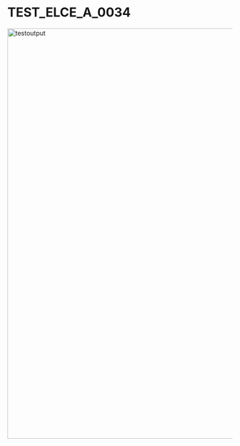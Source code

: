 # TEST_ELCE_A_0034
<img width="920" alt="testoutput" src="https://github.com/user-attachments/assets/8322071e-f49c-440c-8280-ca03cc012bc1">
